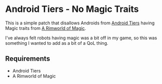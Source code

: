 # Android Tiers - No Magic Traits
This is a simple patch that disallows Androids from [Android Tiers](https://steamcommunity.com/workshop/filedetails/?id=1386412863) having Magic traits from [A Rimworld of Magic](https://steamcommunity.com/sharedfiles/filedetails/?id=1201382956).

I've always felt robots having magic was a bit off in my game, so this was something I wanted to add as a bit of a QoL thing.

## Requirements
- Android Tiers
- A Rimworld of Magic
